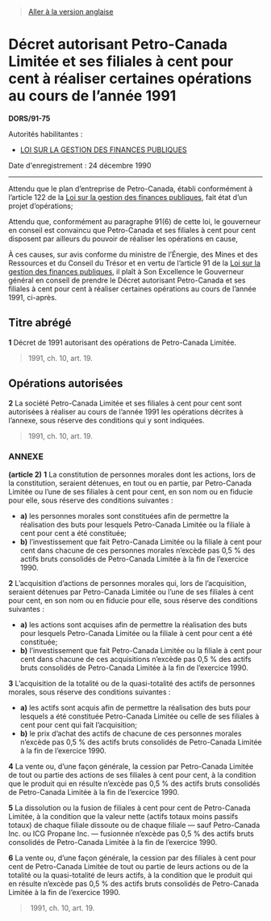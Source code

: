 > [Aller à la version anglaise](/en/Regulations/Statutory%20Orders%20and%20Regulations/91/75.md)

# Décret autorisant Petro-Canada Limitée et ses filiales à cent pour cent à réaliser certaines opérations au cours de l’année 1991

**DORS/91-75**

Autorités habilitantes : 
- [LOI SUR LA GESTION DES FINANCES PUBLIQUES](/fr/Lois/Lois%20révisées%20du%20Canada/F/F-11.md)

Date d'enregistrement : 24 décembre 1990

----------

Attendu que le plan d’entreprise de Petro-Canada, établi conformément à l’article 122 de la [Loi sur la gestion des finances publiques](/fr/Lois/Lois%20révisées%20du%20Canada/F/F-11.md), fait état d’un projet d’opérations;

Attendu que, conformément au paragraphe 91(6) de cette loi, le gouverneur en conseil est convaincu que Petro-Canada et ses filiales à cent pour cent disposent par ailleurs du pouvoir de réaliser les opérations en cause,

À ces causes, sur avis conforme du ministre de l’Énergie, des Mines et des Ressources et du Conseil du Trésor et en vertu de l’article 91 de la [Loi sur la gestion des finances publiques](/fr/Lois/Lois%20révisées%20du%20Canada/F/F-11.md), il plaît à Son Excellence le Gouverneur général en conseil de prendre le Décret autorisant Petro-Canada et ses filiales à cent pour cent à réaliser certaines opérations au cours de l’année 1991, ci-après.




## Titre abrégé


**1** Décret de 1991 autorisant des opérations de Petro-Canada Limitée.
> 1991, ch. 10, art. 19.





## Opérations autorisées


**2** La société Petro-Canada Limitée et ses filiales à cent pour cent sont autorisées à réaliser au cours de l’année 1991 les opérations décrites à l’annexe, sous réserve des conditions qui y sont indiquées.
> 1991, ch. 10, art. 19.





### **ANNEXE** 
**(article 2)**
**1** La constitution de personnes morales dont les actions, lors de la constitution, seraient détenues, en tout ou en partie, par Petro-Canada Limitée ou l’une de ses filiales à cent pour cent, en son nom ou en fiducie pour elle, sous réserve des conditions suivantes :
- **a)** les personnes morales sont constituées afin de permettre la réalisation des buts pour lesquels Petro-Canada Limitée ou la filiale à cent pour cent a été constituée;
- **b)** l’investissement que fait Petro-Canada Limitée ou la filiale à cent pour cent dans chacune de ces personnes morales n’excède pas 0,5 % des actifs bruts consolidés de Petro-Canada Limitée à la fin de l’exercice 1990.


**2** L’acquisition d’actions de personnes morales qui, lors de l’acquisition, seraient détenues par Petro-Canada Limitée ou l’une de ses filiales à cent pour cent, en son nom ou en fiducie pour elle, sous réserve des conditions suivantes :
- **a)** les actions sont acquises afin de permettre la réalisation des buts pour lesquels Petro-Canada Limitée ou la filiale à cent pour cent a été constituée;
- **b)** l’investissement que fait Petro-Canada Limitée ou la filiale à cent pour cent dans chacune de ces acquisitions n’excède pas 0,5 % des actifs bruts consolidés de Petro-Canada Limitée à la fin de l’exercice 1990.


**3** L’acquisition de la totalité ou de la quasi-totalité des actifs de personnes morales, sous réserve des conditions suivantes :
- **a)** les actifs sont acquis afin de permettre la réalisation des buts pour lesquels a été constituée Petro-Canada Limitée ou celle de ses filiales à cent pour cent qui fait l’acquisition;
- **b)** le prix d’achat des actifs de chacune de ces personnes morales n’excède pas 0,5 % des actifs bruts consolidés de Petro-Canada Limitée à la fin de l’exercice 1990.


**4** La vente ou, d’une façon générale, la cession par Petro-Canada Limitée de tout ou partie des actions de ses filiales à cent pour cent, à la condition que le produit qui en résulte n’excède pas 0,5 % des actifs bruts consolidés de Petro-Canada Limitée à la fin de l’exercice 1990.


**5** La dissolution ou la fusion de filiales à cent pour cent de Petro-Canada Limitée, à la condition que la valeur nette (actifs totaux moins passifs totaux) de chaque filiale dissoute ou de chaque filiale — sauf Petro-Canada Inc. ou ICG Propane Inc. — fusionnée n’excède pas 0,5 % des actifs bruts consolidés de Petro-Canada Limitée à la fin de l’exercice 1990.


**6** La vente ou, d’une façon générale, la cession par des filiales à cent pour cent de Petro-Canada Limitée de tout ou partie de leurs actions ou de la totalité ou la quasi-totalité de leurs actifs, à la condition que le produit qui en résulte n’excède pas 0,5 % des actifs bruts consolidés de Petro-Canada Limitée à la fin de l’exercice 1990.


>  1991, ch. 10, art. 19.


